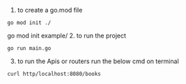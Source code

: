 1. to create a go.mod file

``
go mod init ./
``

go mod init example/
2. to run the project 

``
go run main.go
``

3. to run the Apis or routers run the below cmd on terminal

``
curl http/localhost:8080/books
``